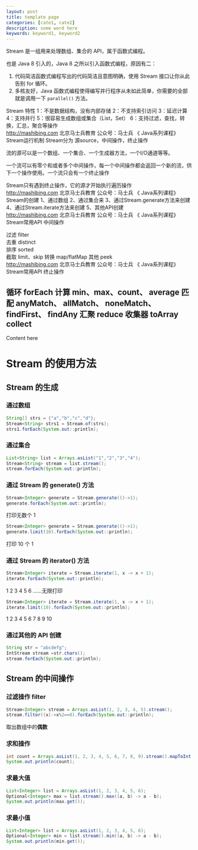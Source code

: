 ```yaml
---
layout: post
title: template page
categories: [cate1, cate2]
description: some word here
keywords: keyword1, keyword2
---
```


Stream 是一组用来处理数组、集合的 API，属于函数式编程。

也是 Java 8 引入的，Java 8 之所以引入函数式编程，原因有二：
1. 代码简洁函数式编程写出的代码简洁且意图明确，使用 Stream 接口让你从此告别 for 循环。 
2. 多核友好，Java 函数式编程使得编写并行程序从未如此简单，你需要的全部就是调用一下 `parallel()` 方法。  

Stream 特性 
1：不是数据结构，没有内部存储 
2：不支持索引访问 
3：延迟计算 
4：支持并行 
5：很容易生成数组或集合（List，Set） 
6：支持过滤，查找，转换，汇总，聚合等操作  
http://mashibing.com 
北京马士兵教育 
公众号：马士兵 
《 Java系列课程》 
Stream运行机制 
Stream分为 源source，中间操作，终止操作 

 
 
流的源可以是一个数组、一个集合、一个生成器方法，一个I/O通道等等。 
 
一个流可以有零个和或者多个中间操作，每一个中间操作都会返回一个新的流，供下一个操作使用。一个流只会有一个终止操作 
 
Stream只有遇到终止操作，它的源才开始执行遍历操作  
http://mashibing.com 
北京马士兵教育 
公众号：马士兵 
《 Java系列课程》 
Stream的创建 
1、通过数组 
2、通过集合来 
3、通过Stream.generate方法来创建 
4、通过Stream.iterate方法来创建 
5、其他API创建  
http://mashibing.com 
北京马士兵教育 
公众号：马士兵 
《 Java系列课程》 
Stream常用API 
中间操作 
 
过滤 filter  
去重 distinct  
排序 sorted  
截取 limit、skip 
转换 map/flatMap 
其他 peek  
http://mashibing.com 
北京马士兵教育 
公众号：马士兵 
《 Java系列课程》 
Stream常用API 
终止操作 
 
循环 forEach 
计算 min、max、count、 average 
匹配 anyMatch、 allMatch、 noneMatch、 findFirst、 findAny 
汇聚 reduce 
收集器 toArray collect  
----------
Content here

# Stream 的使用方法
## Stream 的生成
### 通过数组
```java
String[] strs = {"a","b","c","d"};
Stream<String> strs1 = Stream.of(strs);
strs1.forEach(System.out::println);
```

### 通过集合
```java
List<String> list = Arrays.asList("1","2","3","4");
Stream<String> stream = list.stream();
stream.forEach(System.out::println);
```

### 通过 Stream 的 generate() 方法
```java
Stream<Integer> generate = Stream.generate(()->1);
generate.forEach(System.out::println);
```
打印无数个 1

```java
Stream<Integer> generate = Stream.generate(()->1);
generate.limit(10).forEach(System.out::println);
```
打印 10 个 1

### 通过 Stream 的 iterator() 方法
```java
Stream<Integer> iterate = Stream.iterate(1, x -> x + 1);
iterate.forEach(System.out::println);
```
1 2 3 4 5 6 ……无限打印


```java
Stream<Integer> iterate = Stream.iterate(1, x -> x + 1);
iterate.limit(10).forEach(System.out::println);
```
1 2 3 4 5 6 7 8 9 10

### 通过其他的 API 创建
```java
String str = "abcdefg";
IntStream stream =str.chars();
stream.forEach(System.out::println);
```

## Stream 的中间操作
### 过滤操作 filter
```java
Stream<Integer> stream = Arrays.asList(1, 2, 3, 4, 5).stream();
stream.filter((x)->x%2==0).forEach(System.out::println);
```
取出数组中的**偶数**

### 求和操作
```java
int count = Arrays.asList(1, 2, 3, 4, 5, 6, 7, 8, 9).stream().mapToInt(x -> x).sum();
System.out.println(count);
```

###  求最大值
```java
List<Integer> list = Arrays.asList(1, 2, 3, 4, 5, 6);
Optional<Integer> max = list.stream().max((a, b) -> a - b);
System.out.println(max.get());
```

###  求最小值
```java
List<Integer> list = Arrays.asList(1, 2, 3, 4, 5, 6);
Optional<Integer> min = list.stream().min((a, b) -> a - b);
System.out.println(min.get());
```